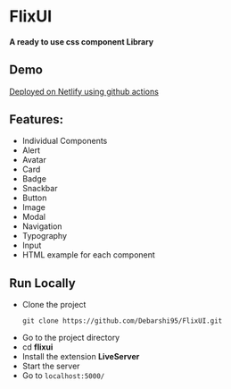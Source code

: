 # FlixUI

#### A ready to use css component Library

## Demo

[Deployed on Netlify using github actions](https://debarshib-flixui.netlify.app/)

## Features:

- Individual Components
- Alert
- Avatar
- Card
- Badge
- Snackbar
- Button
- Image
- Modal
- Navigation
- Typography
- Input
- HTML example for each component

## Run Locally

- Clone the project
  ```
  git clone https://github.com/Debarshi95/FlixUI.git
  ```
- Go to the project directory
- cd **flixui**
- Install the extension **LiveServer**
- Start the server
- Go to `localhost:5000/`
